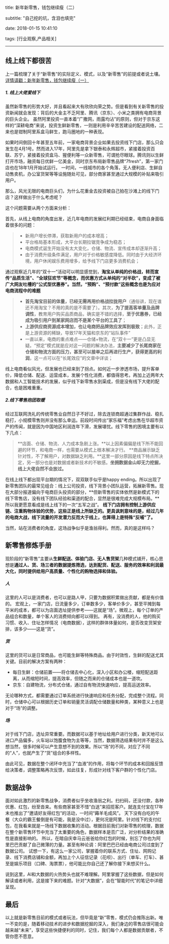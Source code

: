 title: 新年新零售，钱包继续瘦（二）

subtitle: "自己挖的坑，含泪也填完"

date: 2018-01-15 10:41:10

tags: [行业观察,产品相关]

---

线上线下都很苦
----------

上一篇梳理了关于“新零售”的实际定义、模式，以及“新零售”的前提或者说土壤。
[详情请戳：新年新零售，钱包继续瘦（一）][1]

##### 1. 线上大佬爱线下 #####

虽然新零售的形势大好，并且看起来大有欣欣向荣之势。但是看到有关新零售的投资新闻就会发现：背后的大金主不乏阿里、腾讯（京东）、小米之类拥有电商背景的巨头企业。
虽然阿里投资一直本着“广撒网，雨露均沾”的原则，但对于京东这样的“深耕电商”来说，投资生鲜新零售，一则是利用辛辛苦苦建设的配送网络，二来也是钳制阿里系盒马鲜生，跑马圈地的一种表现。

如果时间倒回十年甚至五年前，一家电商背景企业如果去投资线下门店，那么只会发生在4月1号。然而进入17年，阿里先是拿下银泰和永辉超市，紧接着投资百联、苏宁，紧接着投资盒马、猩便利等一众新零售，可谓抢尽眼球。腾讯则以生鲜打开市场，融资每日优鲜一亿美金，同时京东布局新零售品牌“7fresh”，第一家门店也在18年1月开始试运行。
一时间，一线城市的各个角落，无人便利店、生鲜自动售卖机，办公室货架等等设施随处可见，部分商家甚至通过大规模的补贴来吸引用户。

那么，风光无限的电商巨头们，为什么花重金去投资被自己拍在沙滩上的线下门店？这样做出于什么考虑呢？

这个问题需要从两个方面来分析：

首先，从线上电商的角度出发，近几年电商的发展红利期已经结束，电商自身面临着很多的问题：
>  - 新用户增长停滞，获取新用户的成本增高；
>  - 平台格局基本形成，大平台长期拉锯竞争成为稳态；
>  - 电商模式诞生开始没有太大变化，仓储、物流、宣传成本却逐渐升高；
>  - 由于消费升级条件满足，用户对于价格敏感度降低。同时由于大经济环境，用户休闲娱乐费用增多，给予线下门店更多消费机会；

通过观察近几年的“双十一”活动可以明显感觉到，**淘宝从单纯的价格战，转而宣传“品质生活”、“全球狂欢节”等概念，而优惠方式从单纯的“对半砍”，变成了被广大网友吐槽的“公式型优惠券”。当然，“预购”、“预付款”这些概念也是为应对电商流程中的难题**

>  - **首先淘宝目前的体量，已经无需再用价格战拉拢用户**（通俗讲，现在谁还不用淘宝？不用的真的是不需要了）。其次，**为了提高客单量及品牌调性**，教育用户购买品质商品，确实是不错的选择，**至于优惠券，已经成为吸引用户到某家网店而不是某个平台的工具了**；
>  - **上游供应商资源成本增加，也让电商把品牌效应发挥到极致**；此外，正是上游资源的稀缺，导致17年天猫和京东的“站队事件”
>  - 一直以来，电商的重点难点——仓储+物流，在“双十一”更是凸显无疑。“预定”模式就是应对这一问题的解决办法，**主要减少了长尾商家在仓储和物流方面的压力，甚至可以接单之后再进行生产，获得更高的利润**，这一点可以在“长尾效应”的文章中详谈；

线上电商看似风光，但发展也已经来到了拐点。如何近一步渗透市场，提升客单价，降低仓储、配送、运营成本，发展个性化消费，都值得思考。再加上近两年大数据和人工智能技术的发展，似乎线下新零售水到渠成，但是没有线下大佬的配合，也是困难重重。

##### 2.线下零售抱团取暖 #####

经过互联网洗礼的传统零售业自然日子不好过，除去连锁商超通过集群作战、稳扎稳打，小规模零售则并没有那么幸运。前段时间传出“家乐福”考虑出售在华超市资产的传闻，就是因为中国地区利润连年下滑，发展堪忧。线下零售的困境主要有以下几点：

> **店面、仓储、物流、人力成本急剧上涨。**以上因素偏偏是线下所不能回避的环节，和电商一样，也需要从模式上根本解决才行。
> **商品展示缺乏针对性，不了解用户，对数据缺乏利用。**这里一部分原因是线下特点所决定，另一部分也是对数据或者新技术的不敏感。**坐拥数据金山却无力挖掘，线上大佬自然不会放过。**

在线上线下都出现平台期的情况下，双双联手似乎是happy ending。所以出现了新零售团队的最常见组合：线上公司投资，线下背景小团队运营，拓展新零售。现在大部分报道偏向于电商巨头投资的部分，**但新零售的实体依然是新模式下的线下零售店，没有线下团队经验和渠道的配合，显然是很难完成大规模布局。**所以我更愿意看成是线上线下的一次“五军之战”。
**线下门店拥有控制上游供应链、注重购物体验的优势，这些正是线上所缺乏的。更具讽刺意味的是，经过几年的电商大战，线下流量的开发潜力反而大于线上，也算得上是特殊“反哺”了。**

当然，站在消费者的角度，这场战争似乎是渔翁得利。然而，真的是这样吗？

## 新零售修炼手册 ##
现阶段的“新零售”主要从**生鲜配送、体验门店、无人售货架**几种模式铺开，核心思想是**通过人、货、场三者的数据提炼筛选，达到配货、配送、服务的效率和利润最大化，同时提供给用户高质量、个性化的购物选择和体验。**

##### 人 #####

这里的人可以是消费者，也可以是路人甲，只要为数据积累做出贡献，都是有价值的。
宏观上，一家门店，日流量多少，订单数多少，客单价多少，甚至平摊到每平米的成本，都可以为店面选址提供参考——这就是“场”。微观上，每个订单的产品组合和数量，单个客人的消费倾向都可以得到。
再有，没消费的人，他的购买习惯、收入、住址怎样情况（电商数据），这样的群体体量如何，是否改变货架安排，该多少——这是“货”。

##### 货 #####

这里的货可以是日常商品，也可能生鲜等特殊商品。由于时效性，生鲜的配送尤其关键。目前的解决方案有两种：

 - 每日生鲜：仓储前置——将仓储去中心化，深入小区和办公楼，缩短配送距离，从而缩短时间，提高效率，但随之而来的仓储成本也是一道坎。
 - 京东：自建物流，分布式仓储，通过自有物流快速响应，提高运送效率。

无论哪种方式，都需要通过订单系统进行快速响应和任务分配，完成整个流程。同时，仓储中心可以根据历史订单和销量灵活调配仓储数量和种类，某种意义上也是对于“场”的调整。

##### 场 #####

对于线下门店，选址异常重要。而数据可以基于地址给用户进行分类，新天地可以进口产品偏多，火车站以饱腹食物为主等等，当然，数据筛选结果有时并不是这么想当然，很多时候可以产生意想不到的效果。所以“场”的不同，对应了不同的“人”，也就产生了“货”组合的多样性。

由此可见，数据在整个闭环中充当了“血液”的作用，将每个环节的成本和回报反馈给决策者，调整策略再次反馈，如此往复，形成针对线下客户群的个性化门店。

## 数据战争 ##
面对如此激烈的新零售战争，消费者似乎坐收渔翁之利。扫扫码，还没付款，各种优惠、红包，纷至沓来。有些商家甚至不惜“白送”来招揽客户。就连支付宝在17年末也推出了“邀请好友得红包”的活动，一时间“薅羊毛成风”。
天下没有白吃的午餐（大众的霸王餐倒是有可能，我是没中过），更何况是阿里。针对线下的支付红包，在我看来就是一场线下数据收集的活动。根据目前我们对新零售的梳理，数据在整个新零售环节中充当了太重要的角色，数据样本是否广泛，对分析结果的准确性是直接影响的。
所以，在暗自庆幸马云爸爸给你红包的时候，别忘了你也为阿里巴巴贡献了自己微薄的力量。甚至有种论调：阿里巴巴已经由电商公司过度到了数据公司。
试想一下，有这么一家公司，掌握着你的联系方式、住址、网购记录、线下消费店铺和金额，再加上个人征信记录（花呗）、出行（单车、打车）、甚至是娱乐项目（口碑、淘票票），他可能比你自己还了解你接下来想买什么。

说到这里，AI和大数据的火热势头也就不难理解。阿里掌握了这些数据，但是如何解读或者利用，这是接下来的难题。针对“大数据”，会在“智能时代”的笔记中详细呈现。

## 最后 ##
以上就是新零售目前的模式或者玩法，但毕竟是“新”零售，模式仍会推陈出新。唯一不变的是，随着移动技术的进步和数据挖掘的深入，我们身边的零售店很可能会越来越“未来”，享受这些快捷便利的同时，记住，我们每个人都是数据贡献者，不管你愿不愿意。

[1]: https://maxojj.github.io/2018/01/10/%E6%96%B0%E5%B9%B4%E6%96%B0%E9%9B%B6%E5%94%AE%EF%BC%8C%E9%92%B1%E5%8C%85%E7%BB%A7%E7%BB%AD%E7%98%A6%EF%BC%88%E4%B8%80%EF%BC%89/